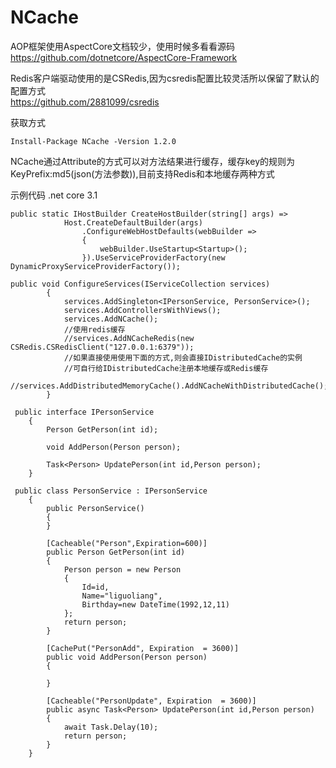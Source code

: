 # NCache
AOP框架使用AspectCore文档较少，使用时候多看看源码</br>
https://github.com/dotnetcore/AspectCore-Framework

Redis客户端驱动使用的是CSRedis,因为csredis配置比较灵活所以保留了默认的配置方式</br>
https://github.com/2881099/csredis

获取方式
```
Install-Package NCache -Version 1.2.0
```

NCache通过Attribute的方式可以对方法结果进行缓存，缓存key的规则为KeyPrefix:md5(json(方法参数)),目前支持Redis和本地缓存两种方式

示例代码 .net core 3.1
```
public static IHostBuilder CreateHostBuilder(string[] args) =>
            Host.CreateDefaultBuilder(args)
                .ConfigureWebHostDefaults(webBuilder =>
                {
                    webBuilder.UseStartup<Startup>();
                }).UseServiceProviderFactory(new DynamicProxyServiceProviderFactory());
```

```
public void ConfigureServices(IServiceCollection services)
        {
            services.AddSingleton<IPersonService, PersonService>();
            services.AddControllersWithViews();
            services.AddNCache();
            //使用redis缓存
            //services.AddNCacheRedis(new CSRedis.CSRedisClient("127.0.0.1:6379"));
            //如果直接使用使用下面的方式,则会直接IDistributedCache的实例
            //可自行给IDistributedCache注册本地缓存或Redis缓存
            //services.AddDistributedMemoryCache().AddNCacheWithDistributedCache();
        }
```

```
 public interface IPersonService
    {
        Person GetPerson(int id);

        void AddPerson(Person person);

        Task<Person> UpdatePerson(int id,Person person);
    }
```


```
 public class PersonService : IPersonService
    {
        public PersonService()
        {
        }

        [Cacheable("Person",Expiration=600)]
        public Person GetPerson(int id)
        {
            Person person = new Person
            {
                Id=id,
                Name="liguoliang",
                Birthday=new DateTime(1992,12,11)
            };
            return person;
        }

        [CachePut("PersonAdd", Expiration  = 3600)]
        public void AddPerson(Person person)
        {

        }

        [Cacheable("PersonUpdate", Expiration  = 3600)]
        public async Task<Person> UpdatePerson(int id,Person person)
        {
            await Task.Delay(10);
            return person;
        }
    }
```
